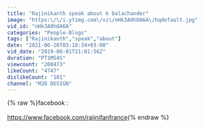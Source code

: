 ```yaml
---
title: "Rajinikanth speak about k balachander"
image: "https:\/\/i.ytimg.com\/vi\/nHk3A0hOA6A\/hqdefault.jpg"
vid_id: "nHk3A0hOA6A"
categories: "People-Blogs"
tags: ["Rajinikanth","speak","about"]
date: "2021-06-26T03:18:34+03:00"
vid_date: "2019-08-01T21:01:56Z"
duration: "PT1M54S"
viewcount: "200473"
likeCount: "4747"
dislikeCount: "101"
channel: "MJD DESIGN"
---
```

{% raw %}facebook :<br /><br /><a rel="nofollow" target="blank" href="https://www.facebook.com/rajinifanfrance">https://www.facebook.com/rajinifanfrance</a>{% endraw %}
